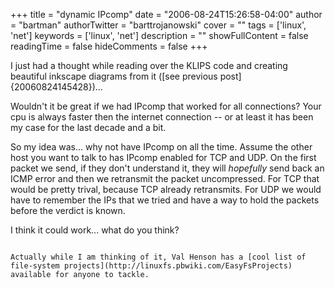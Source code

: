 +++
title = "dynamic IPcomp"
date = "2006-08-24T15:26:58-04:00"
author = "bartman"
authorTwitter = "barttrojanowski"
cover = ""
tags = ['linux', 'net']
keywords = ['linux', 'net']
description = ""
showFullContent = false
readingTime = false
hideComments = false
+++

I just had a thought while reading over the KLIPS code and creating beautiful inkscape
diagrams from it ([see previous post]{20060824145428})...

Wouldn't it be great if we had IPcomp that worked for all connections?  Your cpu is always
faster then the internet connection -- or at least it has been my case for the last decade
and a bit.

So my idea was... why not have IPcomp on all the time.  Assume the other host you want
to talk to has IPcomp enabled for TCP and UDP.  On the first packet we send, if they
don't understand it, they will *hopefully* send back an ICMP error and then we retransmit
the packet uncompressed.  For TCP that would be pretty trival, because TCP already 
retransmits.  For UDP we would have to remember the IPs that we tried and have a way
to hold the packets before the verdict is known.

I think it could work... what do you think?

~~~

Actually while I am thinking of it, Val Henson has a [cool list of file-system projects](http://linuxfs.pbwiki.com/EasyFsProjects) available for anyone to tackle.